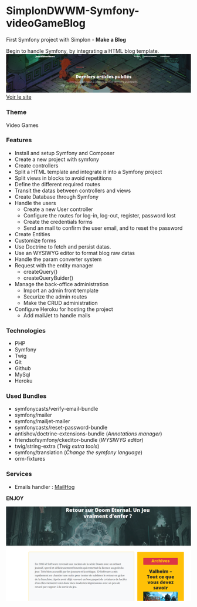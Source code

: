 # SimplonDWWM-Symfony-videoGameBlog

First Symfony project with Simplon - __Make a Blog__

Begin to handle Symfony, by integrating a HTML blog template.
![](./public/clean/assets/screenshot-header.png)
[Voir le site](http://mybloginsymfony.herokuapp.com/)

### Theme
Video Games
### Features

- Install and setup Symfony and Composer
- Create a new project with symfony
- Create controllers
- Split a HTML template and integrate it into a Symfony project
- Split views in blocks to avoid repetitions
- Define the different required routes
- Transit the datas between controllers and views
- Create Database through Symfony
- Handle the users
  - Create a new User controller
  - Configure the routes for log-in, log-out, register, password lost
  - Create the credentials forms
  - Send an mail to confirm the user email, and to reset the password
- Create Entities
- Customize forms
- Use Doctrine to fetch and persist datas.
- Use an WYSIWYG editor to format blog raw datas
- Handle the param converter system
- Request with the entity manager
  - createQuery()
  - createQueryBuider()
- Manage the back-office administration
  - Import an admin front template
  - Securize the admin routes
  - Make the CRUD administration
- Configure Heroku for hosting the project
  - Add mailJet to handle mails

### Technologies

- PHP
- Symfony
- Twig
- Git
- Github
- MySql
- Heroku

### Used Bundles

- symfonycasts/verify-email-bundle
- symfony/mailer
- symfony/mailjet-mailer
- symfonycasts/reset-password-bundle
- antishov/doctrine-extensions-bundle (_Annotations manager_)
- friendsofsymfony/ckeditor-bundle (_WYSIWYG editor_)
- twig/string-extra (_Twig extra tools_)
- symfony/translation (_Change the symfony language_)
- orm-fixtures

### Services
- Emails handler : [MailHog](https://github.com/mailhog/MailHog)

__ENJOY__

![](./public/clean/assets/screenshot-post.png)
